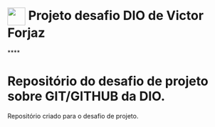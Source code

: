 <h1>
    <a href="https://www.linkedin.com/in/victor-forjaz-2745121bb/">
     <img align="center" width="40px" src="https://vcforjaz.github.io/Meus-projetos/favicon.ico"></a>
    <span> Projeto desafio DIO de Victor Forjaz</span>
</h1>
****

# Repositório do desafio de projeto sobre GIT/GITHUB da DIO.
Repositório criado para o desafio de projeto.
